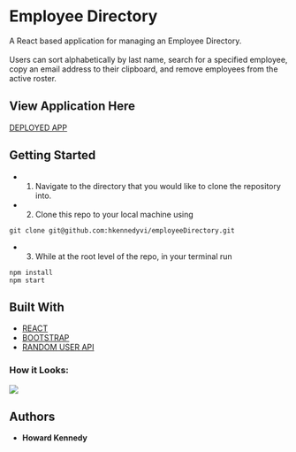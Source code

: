 # Employee Directory

A React based application for managing an Employee Directory. <br><br>
Users can sort alphabetically by last name, search for a specified employee, copy an email address to their clipboard, and remove employees from the active roster. 

## View Application Here

[DEPLOYED APP](https://onemeanteam.herokuapp.com/)

## Getting Started

* 1. Navigate to the directory that you would like to clone the repository into.

* 2. Clone this repo to your local machine using 
```
git clone git@github.com:hkennedyvi/employeeDirectory.git
```

* 3. While at the root level of the repo, in your terminal run 
```
npm install
npm start
```

## Built With

* [REACT](https://reactjs.org/) 
* [BOOTSTRAP](https://getbootstrap.com/)
* [RANDOM USER API](https://randomuser.me/) 

### How it Looks:

![](https://media.giphy.com/media/dUBPehQjxyQc0TaytE/giphy.gif)

## Authors

* **Howard Kennedy** 

